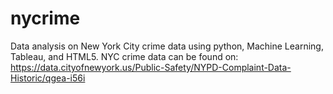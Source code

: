 # nycrime
Data analysis on New York City crime data using python, Machine Learning, Tableau, and HTML5. NYC crime data can be found on: https://data.cityofnewyork.us/Public-Safety/NYPD-Complaint-Data-Historic/qgea-i56i
